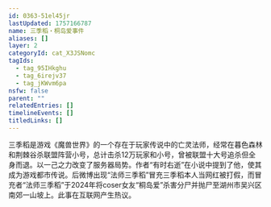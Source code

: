 ```yaml
---
id: 0363-51el45jr
lastUpdated: 1757166787
name: 三季稻・桐岛爱事件
aliases: []
layer: 2
categoryId: cat_X3JSNomc
tagIds:
  - tag_95IHkghu
  - tag_6irejv37
  - tag_jKWvm6pa
nsfw: false
parent: ""
relatedEntries: []
timelineEvents: []
titledLinks: []
---
```


三季稻是游戏《魔兽世界》的一个存在于玩家传说中的亡灵法师，经常在暮色森林和荆棘谷杀联盟阵营小号，总计击杀12万玩家和小号，曾被联盟十大号追杀但全身而退。以一己之力改变了服务器局势。作者“有时右逝”在小说中提到了他，使其成为游戏都市传说。后微博出现“法师三季稻”冒充三季稻本人当网红被打假，而冒充者“法师三季稻”于2024年将coser女友“桐岛爱”杀害分尸并抛尸至湖州市吴兴区南郊一山坡上。此事在互联网产生热议。